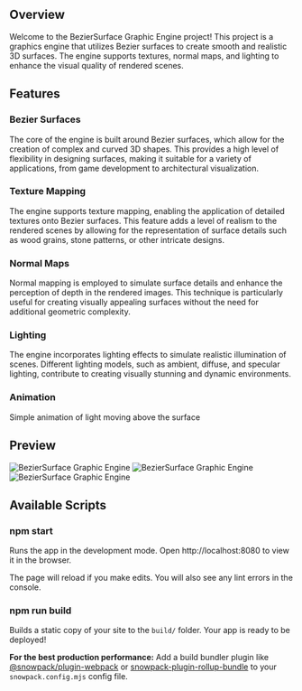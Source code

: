 ## Overview

Welcome to the BezierSurface Graphic Engine project! This project is a graphics engine that utilizes Bezier surfaces to create smooth and realistic 3D surfaces. The engine supports textures, normal maps, and lighting to enhance the visual quality of rendered scenes.

## Features

### Bezier Surfaces

The core of the engine is built around Bezier surfaces, which allow for the creation of complex and curved 3D shapes. This provides a high level of flexibility in designing surfaces, making it suitable for a variety of applications, from game development to architectural visualization.

### Texture Mapping

The engine supports texture mapping, enabling the application of detailed textures onto Bezier surfaces. This feature adds a level of realism to the rendered scenes by allowing for the representation of surface details such as wood grains, stone patterns, or other intricate designs.

### Normal Maps

Normal mapping is employed to simulate surface details and enhance the perception of depth in the rendered images. This technique is particularly useful for creating visually appealing surfaces without the need for additional geometric complexity.

### Lighting

The engine incorporates lighting effects to simulate realistic illumination of scenes. Different lighting models, such as ambient, diffuse, and specular lighting, contribute to creating visually stunning and dynamic environments.

### Animation

Simple animation of light moving above the surface

## Preview
![BezierSurface Graphic Engine](https://github.com/olszewskib/triangle_filler/blob/master/screenshots/sc1.png)
![BezierSurface Graphic Engine](https://github.com/olszewskib/triangle_filler/blob/master/screenshots/sc2.png)
![BezierSurface Graphic Engine](https://github.com/olszewskib/triangle_filler/blob/master/screenshots/sc3.png)


## Available Scripts

### npm start

Runs the app in the development mode.
Open http://localhost:8080 to view it in the browser.

The page will reload if you make edits.
You will also see any lint errors in the console.

### npm run build

Builds a static copy of your site to the `build/` folder.
Your app is ready to be deployed!

**For the best production performance:** Add a build bundler plugin like [@snowpack/plugin-webpack](https://github.com/snowpackjs/snowpack/tree/main/plugins/plugin-webpack) or [snowpack-plugin-rollup-bundle](https://github.com/ParamagicDev/snowpack-plugin-rollup-bundle) to your `snowpack.config.mjs` config file.
